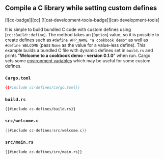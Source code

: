## Compile a C library while setting custom defines

[![cc-badge]][cc] [![cat-development-tools-badge]][cat-development-tools]

It is simple to build bundled C code with custom defines using [`cc::Build::define`].
The method takes an [`Option`] value, so it is possible to create defines such as `#define APP_NAME "a cookbook demo"`
as well as `#define WELCOME` (pass `None` as the value for a value-less define). This example builds
a bundled C file with dynamic defines set in `build.rs` and prints "**Welcome to a cookbook demo - version 0.1.0**"
when run. Cargo sets some [environment variables][cargo-env] which may be useful for some custom defines.


### `Cargo.toml`

```toml
{{#include cc-defines/Cargo.toml}}
```

### `build.rs`

```rust,ignore
{{#include cc-defines/build.rs}}
```

### `src/welcome.c`

```c
{{#include cc-defines/src/welcome.c}}
```

### `src/main.rs`

```rust,ignore
{{#include cc-defines/src/main.rs}}
```

[cargo-env]: https://doc.rust-lang.org/cargo/reference/environment-variables.html
